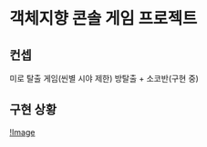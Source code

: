 # 객체지향 콘솔 게임 프로젝트
## 컨셉
미로 탈출 게임(씬별 시야 제한)
방탈출 + 소코반(구현 중)
## 구현 상황
[!Image](https://personal.riosong.kro.kr/blog/content/images/size/w1000/2025/04/image-67.png)
